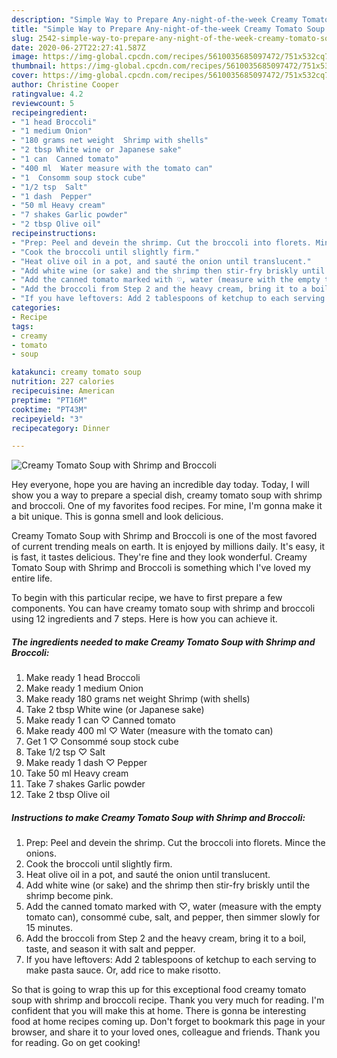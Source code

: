 ```yaml
---
description: "Simple Way to Prepare Any-night-of-the-week Creamy Tomato Soup with Shrimp and Broccoli"
title: "Simple Way to Prepare Any-night-of-the-week Creamy Tomato Soup with Shrimp and Broccoli"
slug: 2542-simple-way-to-prepare-any-night-of-the-week-creamy-tomato-soup-with-shrimp-and-broccoli
date: 2020-06-27T22:27:41.587Z
image: https://img-global.cpcdn.com/recipes/5610035685097472/751x532cq70/creamy-tomato-soup-with-shrimp-and-broccoli-recipe-main-photo.jpg
thumbnail: https://img-global.cpcdn.com/recipes/5610035685097472/751x532cq70/creamy-tomato-soup-with-shrimp-and-broccoli-recipe-main-photo.jpg
cover: https://img-global.cpcdn.com/recipes/5610035685097472/751x532cq70/creamy-tomato-soup-with-shrimp-and-broccoli-recipe-main-photo.jpg
author: Christine Cooper
ratingvalue: 4.2
reviewcount: 5
recipeingredient:
- "1 head Broccoli"
- "1 medium Onion"
- "180 grams net weight  Shrimp with shells"
- "2 tbsp White wine or Japanese sake"
- "1 can  Canned tomato"
- "400 ml  Water measure with the tomato can"
- "1  Consomm soup stock cube"
- "1/2 tsp  Salt"
- "1 dash  Pepper"
- "50 ml Heavy cream"
- "7 shakes Garlic powder"
- "2 tbsp Olive oil"
recipeinstructions:
- "Prep: Peel and devein the shrimp. Cut the broccoli into florets. Mince the onions."
- "Cook the broccoli until slightly firm."
- "Heat olive oil in a pot, and sauté the onion until translucent."
- "Add white wine (or sake) and the shrimp then stir-fry briskly until the shrimp become pink."
- "Add the canned tomato marked with ♡, water (measure with the empty tomato can), consommé cube, salt, and pepper, then simmer slowly for 15 minutes."
- "Add the broccoli from Step 2 and the heavy cream, bring it to a boil, taste, and season it with salt and pepper."
- "If you have leftovers: Add 2 tablespoons of ketchup to each serving to make pasta sauce. Or, add rice to make risotto."
categories:
- Recipe
tags:
- creamy
- tomato
- soup

katakunci: creamy tomato soup 
nutrition: 227 calories
recipecuisine: American
preptime: "PT16M"
cooktime: "PT43M"
recipeyield: "3"
recipecategory: Dinner

---
```



![Creamy Tomato Soup with Shrimp and Broccoli](https://img-global.cpcdn.com/recipes/5610035685097472/751x532cq70/creamy-tomato-soup-with-shrimp-and-broccoli-recipe-main-photo.jpg)

Hey everyone, hope you are having an incredible day today. Today, I will show you a way to prepare a special dish, creamy tomato soup with shrimp and broccoli. One of my favorites food recipes. For mine, I'm gonna make it a bit unique. This is gonna smell and look delicious.

Creamy Tomato Soup with Shrimp and Broccoli is one of the most favored of current trending meals on earth. It is enjoyed by millions daily. It's easy, it is fast, it tastes delicious. They're fine and they look wonderful. Creamy Tomato Soup with Shrimp and Broccoli is something which I've loved my entire life.




To begin with this particular recipe, we have to first prepare a few components. You can have creamy tomato soup with shrimp and broccoli using 12 ingredients and 7 steps. Here is how you can achieve it.

<!--inarticleads1-->

##### The ingredients needed to make Creamy Tomato Soup with Shrimp and Broccoli:

1. Make ready 1 head Broccoli
1. Make ready 1 medium Onion
1. Make ready 180 grams net weight  Shrimp (with shells)
1. Take 2 tbsp White wine (or Japanese sake)
1. Make ready 1 can ♡ Canned tomato
1. Make ready 400 ml ♡ Water (measure with the tomato can)
1. Get 1 ♡ Consommé soup stock cube
1. Take 1/2 tsp ♡ Salt
1. Make ready 1 dash ♡ Pepper
1. Take 50 ml Heavy cream
1. Take 7 shakes Garlic powder
1. Take 2 tbsp Olive oil




<!--inarticleads2-->

##### Instructions to make Creamy Tomato Soup with Shrimp and Broccoli:

1. Prep: Peel and devein the shrimp. Cut the broccoli into florets. Mince the onions.
1. Cook the broccoli until slightly firm.
1. Heat olive oil in a pot, and sauté the onion until translucent.
1. Add white wine (or sake) and the shrimp then stir-fry briskly until the shrimp become pink.
1. Add the canned tomato marked with ♡, water (measure with the empty tomato can), consommé cube, salt, and pepper, then simmer slowly for 15 minutes.
1. Add the broccoli from Step 2 and the heavy cream, bring it to a boil, taste, and season it with salt and pepper.
1. If you have leftovers: Add 2 tablespoons of ketchup to each serving to make pasta sauce. Or, add rice to make risotto.




So that is going to wrap this up for this exceptional food creamy tomato soup with shrimp and broccoli recipe. Thank you very much for reading. I'm confident that you will make this at home. There is gonna be interesting food at home recipes coming up. Don't forget to bookmark this page in your browser, and share it to your loved ones, colleague and friends. Thank you for reading. Go on get cooking!
